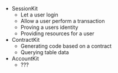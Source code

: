 - SessionKit
    - Let a user login
    - Allow a user perform a transaction
    - Proving a users identity
    - Providing resources for a user
- ContractKit
    - Generating code based on a contract
    - Querying table data
- AccountKit
    - ???